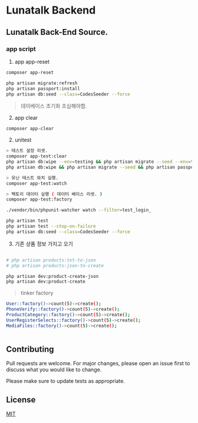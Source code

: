 # Lunatalk Backend

## Lunatalk Back-End Source.

### app script
1. app app-reset

```bash
composer app-reset
```

```bash
php artisan migrate:refresh
php artisan passport:install
php artisan db:seed --class=CodesSeeder --force
```



> 데이베이스 초기화 조심해야함.

2. app clear
```bash
composer app-clear
```

2. unitest
```bash
> 테스트 설정 리셋.
composer app-test:clear
php artisan db:wipe --env=testing && php artisan migrate --seed --env=testing && php artisan passport:install --force --env=testing
php artisan db:wipe && php artisan migrate --seed && php artisan passport:install --force

> 유닌 테스트 와치 실행. 
composer app-test:watch

> 팩토리 데이터 실행 ( 데이터 베이스 리셋. )
composer app-test:factory

./vendor/bin/phpunit-watcher watch --filter=test_login_

php artisan test
php artisan test --stop-on-failure
php artisan db:seed --class=CodesSeeder --force
```

3. 기존 상품 정보 가지고 오기

```bash

# php artisan products:txt-to-json
# php artisan products:json-to-create

php artisan dev:product-create-json
php artisan dev:product-create

```

> tinker factory

```bash
User::factory()->count(5)->create();
PhoneVerify::factory()->count(5)->create();
ProductCategory::factory()->count(5)->create();
UserRegisterSelects::factory()->count(5)->create();
MediaFiles::factory()->count(5)->create();



```

## Contributing
Pull requests are welcome. For major changes, please open an issue first to discuss what you would like to change.

Please make sure to update tests as appropriate.

## License
[MIT](https://choosealicense.com/licenses/mit/)
